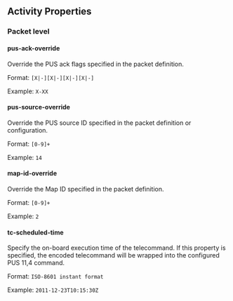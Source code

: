 ## Activity Properties

### Packet level

#### pus-ack-override 

Override the PUS ack flags specified in the packet definition. 

Format: `[X|-][X|-][X|-][X|-]`

Example: `X-XX`

#### pus-source-override 

Override the PUS source ID specified in the packet definition or configuration. 

Format: `[0-9]+`

Example: `14`

#### map-id-override 

Override the Map ID specified in the packet definition. 

Format: `[0-9]+`

Example: `2`

#### tc-scheduled-time

Specify the on-board execution time of the telecommand. If this property is specified, the encoded telecommand will be
wrapped into the configured PUS 11,4 command.

Format:  `ISO-8601 instant format`

Example: `2011-12-23T10:15:30Z`